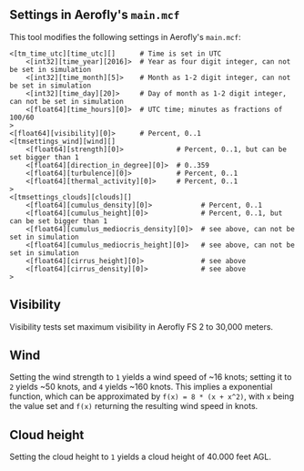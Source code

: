 Settings in Aerofly's `main.mcf`
--------------------------------

This tool modifies the following settings in Aerofly's `main.mcf`:

```
<[tm_time_utc][time_utc][]      # Time is set in UTC
    <[int32][time_year][2016]>  # Year as four digit integer, can not be set in simulation
    <[int32][time_month][5]>    # Month as 1-2 digit integer, can not be set in simulation
    <[int32][time_day][20]>     # Day of month as 1-2 digit integer, can not be set in simulation
    <[float64][time_hours][0]>  # UTC time; minutes as fractions of 100/60
>
<[float64][visibility][0]>      # Percent, 0..1
<[tmsettings_wind][wind][]
    <[float64][strength][0]>             # Percent, 0..1, but can be set bigger than 1
    <[float64][direction_in_degree][0]>  # 0..359
    <[float64][turbulence][0]>           # Percent, 0..1
    <[float64][thermal_activity][0]>     # Percent, 0..1
>
<[tmsettings_clouds][clouds][]
    <[float64][cumulus_density][0]>            # Percent, 0..1
    <[float64][cumulus_height][0]>             # Percent, 0..1, but can be set bigger than 1
    <[float64][cumulus_mediocris_density][0]>  # see above, can not be set in simulation
    <[float64][cumulus_mediocris_height][0]>   # see above, can not be set in simulation
    <[float64][cirrus_height][0]>              # see above
    <[float64][cirrus_density][0]>             # see above
>
```

Visibility
----------

Visibility tests set maximum visibility in Aerofly FS 2 to 30,000 meters.

Wind
----

Setting the wind strength to `1` yields a wind speed of ~16 knots; setting it to `2` yields ~50 knots, and `4` yields ~160 knots. This implies a exponential function, which can be approximated by `f(x) = 8 * (x + x^2)`, with `x` being the value set and `f(x)` returning the resulting wind speed in knots.

Cloud height
------------

Setting the cloud height to `1` yields a cloud height of 40.000 feet AGL.
